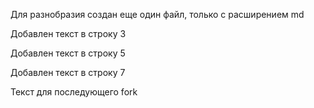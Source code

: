 Для разнобразия создан еще один файл, только с расширением md

Добавлен текст в строку 3

Добавлен текст в строку 5

Добавлен текст в строку 7

Текст для последующего fork